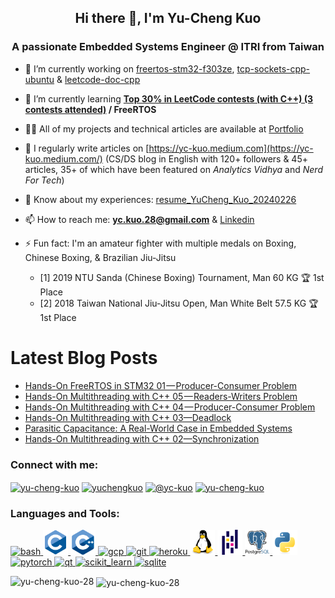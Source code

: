 <h2 align="center">Hi there 👋, I'm Yu-Cheng Kuo</h1>
<h3 align="center">A passionate Embedded Systems Engineer @ ITRI from Taiwan</h3>

- 🔭 I’m currently working on [freertos-stm32-f303ze](https://github.com/yu-cheng-kuo-28/freertos-stm32-f303ze), [tcp-sockets-cpp-ubuntu](https://github.com/yu-cheng-kuo-28/tcp-sockets-cpp-ubuntu/tree/main) & [leetcode-doc-cpp](https://github.com/yu-cheng-kuo-28/leetcode-doc-cpp)

- 🌱 I’m currently learning **[Top 30% in LeetCode contests (with C++) (3 contests attended)](https://leetcode.com/yu-cheng-kuo/) / FreeRTOS**

- 👨‍💻 All of my projects and technical articles are available at [Portfolio](https://github.com/yu-cheng-kuo-28/yu-cheng-kuo-28/blob/main/portfolio.md)

- 📝 I regularly write articles on [https://yc-kuo.medium.com](https://yc-kuo.medium.com/) (CS/DS blog in English with 120+ followers & 45+ articles, 35+ of which have been featured on *Analytics Vidhya* and *Nerd For Tech*)

- 📄 Know about my experiences: [resume_YuCheng_Kuo_20240226](https://drive.google.com/file/d/16x4Um3bmn6ekvGVfqynE7dfGu9bjSkpw/view) 

- 📫 How to reach me: **yc.kuo.28@gmail.com** & [Linkedin](https://www.linkedin.com/in/yu-cheng-kuo/)

- ⚡ Fun fact: I'm an amateur fighter with multiple medals on Boxing, Chinese Boxing, & Brazilian Jiu-Jitsu
  - [1] 2019 NTU Sanda (Chinese Boxing) Tournament, Man 60 KG 🏆 1st Place
  - [2] 2018 Taiwan National Jiu-Jitsu Open, Man White Belt 57.5 KG 🏆 1st Place

# Latest Blog Posts
<!-- BLOG-POST-LIST:START -->
- [Hands-On FreeRTOS in STM32 01 — Producer-Consumer Problem](https://medium.com/nerd-for-tech/hands-on-freertos-on-stm32-mcu-01-producer-consumer-problem-e3cc921e0660?source=rss-834bbb11d825------2)
- [Hands-On Multithreading with C++ 05 — Readers-Writers Problem](https://medium.com/nerd-for-tech/hands-on-multithreading-with-c-05-readers-writers-problem-348a035c268e?source=rss-834bbb11d825------2)
- [Hands-On Multithreading with C++ 04 — Producer-Consumer Problem](https://medium.com/nerd-for-tech/hands-on-multithreading-with-c-04-producer-consumer-problem-26abdddc485d?source=rss-834bbb11d825------2)
- [Hands-On Multithreading with C++ 03—Deadlock](https://medium.com/nerd-for-tech/hands-on-multithreading-with-c-03-deadlock-97c42333d8e1?source=rss-834bbb11d825------2)
- [Parasitic Capacitance: A Real-World Case in Embedded Systems](https://medium.com/nerd-for-tech/parasitic-capacitance-a-real-world-case-0980a060a0b1?source=rss-834bbb11d825------2)
- [Hands-On Multithreading with C++ 02—Synchronization](https://medium.com/nerd-for-tech/hands-on-multithreading-with-c-02-synchronization-534ba1fb31e3?source=rss-834bbb11d825------2)
<!-- BLOG-POST-LIST:END -->


<h3 align="left">Connect with me:</h3>
<p align="left">
<a href="https://linkedin.com/in/yu-cheng-kuo" target="blank"><img align="center" src="https://raw.githubusercontent.com/rahuldkjain/github-profile-readme-generator/master/src/images/icons/Social/linked-in-alt.svg" alt="yu-cheng-kuo" height="30" width="40" /></a>
<a href="https://kaggle.com/yuchengkuo" target="blank"><img align="center" src="https://raw.githubusercontent.com/rahuldkjain/github-profile-readme-generator/master/src/images/icons/Social/kaggle.svg" alt="yuchengkuo" height="30" width="40" /></a>
<a href="https://medium.com/@yc-kuo" target="blank"><img align="center" src="https://raw.githubusercontent.com/rahuldkjain/github-profile-readme-generator/master/src/images/icons/Social/medium.svg" alt="@yc-kuo" height="30" width="40" /></a>
<a href="https://www.leetcode.com/yu-cheng-kuo" target="blank"><img align="center" src="https://raw.githubusercontent.com/rahuldkjain/github-profile-readme-generator/master/src/images/icons/Social/leet-code.svg" alt="yu-cheng-kuo" height="30" width="40" /></a>
</p>

<h3 align="left">Languages and Tools:</h3>
<p align="left"> <a href="https://www.gnu.org/software/bash/" target="_blank" rel="noreferrer"> <img src="https://www.vectorlogo.zone/logos/gnu_bash/gnu_bash-icon.svg" alt="bash" width="40" height="40"/> </a> <a href="https://www.cprogramming.com/" target="_blank" rel="noreferrer"> <img src="https://raw.githubusercontent.com/devicons/devicon/master/icons/c/c-original.svg" alt="c" width="40" height="40"/> </a> <a href="https://www.w3schools.com/cpp/" target="_blank" rel="noreferrer"> <img src="https://raw.githubusercontent.com/devicons/devicon/master/icons/cplusplus/cplusplus-original.svg" alt="cplusplus" width="40" height="40"/> </a> <a href="https://cloud.google.com" target="_blank" rel="noreferrer"> <img src="https://www.vectorlogo.zone/logos/google_cloud/google_cloud-icon.svg" alt="gcp" width="40" height="40"/> </a> <a href="https://git-scm.com/" target="_blank" rel="noreferrer"> <img src="https://www.vectorlogo.zone/logos/git-scm/git-scm-icon.svg" alt="git" width="40" height="40"/> </a> <a href="https://heroku.com" target="_blank" rel="noreferrer"> <img src="https://www.vectorlogo.zone/logos/heroku/heroku-icon.svg" alt="heroku" width="40" height="40"/> </a> <a href="https://www.linux.org/" target="_blank" rel="noreferrer"> <img src="https://raw.githubusercontent.com/devicons/devicon/master/icons/linux/linux-original.svg" alt="linux" width="40" height="40"/> </a> <a href="https://pandas.pydata.org/" target="_blank" rel="noreferrer"> <img src="https://raw.githubusercontent.com/devicons/devicon/2ae2a900d2f041da66e950e4d48052658d850630/icons/pandas/pandas-original.svg" alt="pandas" width="40" height="40"/> </a> <a href="https://www.postgresql.org" target="_blank" rel="noreferrer"> <img src="https://raw.githubusercontent.com/devicons/devicon/master/icons/postgresql/postgresql-original-wordmark.svg" alt="postgresql" width="40" height="40"/> </a> <a href="https://www.python.org" target="_blank" rel="noreferrer"> <img src="https://raw.githubusercontent.com/devicons/devicon/master/icons/python/python-original.svg" alt="python" width="40" height="40"/> </a> <a href="https://pytorch.org/" target="_blank" rel="noreferrer"> <img src="https://www.vectorlogo.zone/logos/pytorch/pytorch-icon.svg" alt="pytorch" width="40" height="40"/> </a> <a href="https://www.qt.io/" target="_blank" rel="noreferrer"> <img src="https://upload.wikimedia.org/wikipedia/commons/0/0b/Qt_logo_2016.svg" alt="qt" width="40" height="40"/> </a> <a href="https://scikit-learn.org/" target="_blank" rel="noreferrer"> <img src="https://upload.wikimedia.org/wikipedia/commons/0/05/Scikit_learn_logo_small.svg" alt="scikit_learn" width="40" height="40"/> </a> <a href="https://www.sqlite.org/" target="_blank" rel="noreferrer"> <img src="https://www.vectorlogo.zone/logos/sqlite/sqlite-icon.svg" alt="sqlite" width="40" height="40"/> </a> </p>

<p><img align="left" src="https://github-readme-stats.vercel.app/api/top-langs?username=yu-cheng-kuo-28&show_icons=true&locale=en&layout=compact" alt="yu-cheng-kuo-28" /></p>

<p>&nbsp;<img align="center" src="https://github-readme-stats.vercel.app/api?username=yu-cheng-kuo-28&show_icons=true&locale=en" alt="yu-cheng-kuo-28" /></p>
